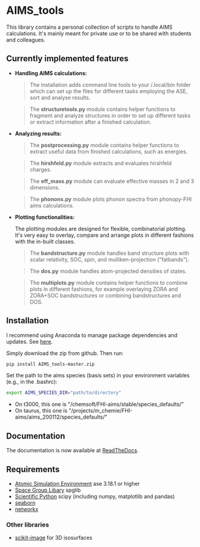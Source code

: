 # AIMS_tools

This library contains a personal collection of scripts to handle AIMS calculations. It's mainly meant for private use or to be shared with students and colleagues.

## Currently implemented features

- **Handling AIMS calculations:**
    > The installation adds command line tools to your /.local/bin folder which can set up the files for different tasks employing the ASE, sort and analyse results.

    > The **structuretools.py** module contains helper functions to fragment and analyze structures in order to set up different tasks or extract information after a finished calculation.

- **Analyzing results:**
    > The **postprocessing.py** module contains helper functions to extract useful data from finished calculations, such as energies.

    > The **hirshfeld.py** module extracts and evaluates hirshfeld charges.

    > The **eff_mass.py** module can evaluate effective masses in 2 and 3 dimensions.

    > The **phonons.py** module plots phonon spectra from phonopy-FHI aims calculations.

- **Plotting functionalities:**
  
    The plotting modules are designed for flexible, combinatorial plotting. It's very easy to overlay, compare and arrange plots in different fashions with the in-built classes.

    > The **bandstructure.py** module handles band structure plots with scalar relativity, SOC, spin, and mulliken-projection ("fatbands").

    > The **dos.py** module handles atom-projected densities of states.

    > The **multiplots.py** module contains helper functions to combine plots in different fashions, for example overlaying ZORA and ZORA+SOC bandstructures or combining bandstructures and DOS.

## Installation

I recommend using Anaconda to manage package dependencies and updates. See [here](https://docs.conda.io/projects/conda/en/latest/user-guide/getting-started.html).

Simply download the zip from github. Then run:

```bash
pip install AIMS_tools-master.zip
```

Set the path to the aims species (basis sets) in your environment variables (e.g., in the .bashrc):

```bash
export AIMS_SPECIES_DIR="path/to/directory"
```

- On t3000, this one is "/chemsoft/FHI-aims/stable/species_defaults/"
- On taurus, this one is "/projects/m_chemie/FHI-aims/aims_200112/species_defaults/"


## Documentation
The documentation is now available at [ReadTheDocs](aims-tools.readthedocs.io).


## Requirements

- [Atomic Simulation Environment](https://wiki.fysik.dtu.dk/ase/) ase 3.18.1 or higher
- [Space Group Libary](https://atztogo.github.io/spglib/python-spglib.html) spglib
- [Scientific Python](https://www.scipy.org/) scipy (including numpy, matplotlib and pandas)
- [seaborn](https://seaborn.pydata.org/)
- [networkx](https://networkx.github.io/documentation/stable/install.html)

### Other libraries
- [scikit-image](https://scikit-image.org/) for 3D isosurfaces
